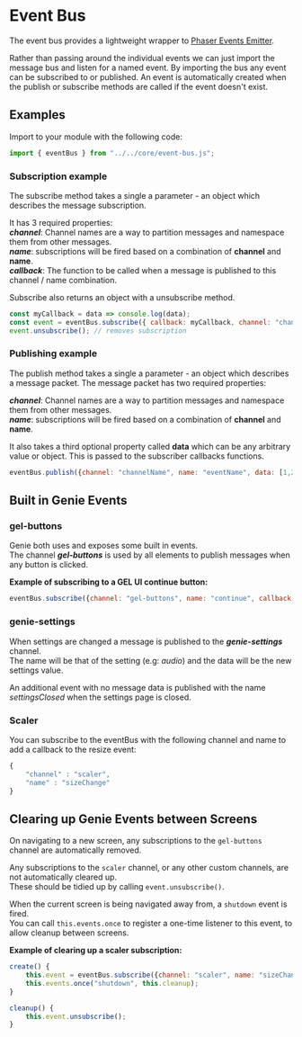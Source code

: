# Event Bus
The event bus provides a lightweight wrapper to [Phaser Events Emitter](https://photonstorm.github.io/phaser3-docs/Phaser.Events.EventEmitter.html).

Rather than passing around the individual events we can just import the message bus and listen for a named event.
By importing the bus any event can be subscribed to or published.
An event is automatically created when the publish or subscribe methods are called if the event doesn't exist.

## Examples

Import to your module with the following code:
```javascript
import { eventBus } from "../../core/event-bus.js";
```

### Subscription example

The subscribe method takes a single a parameter - an object which describes the message subscription.

It has 3 required properties:  
***channel***: Channel names are a way to partition messages and namespace them from other messages.  
***name***: subscriptions will be fired based on a combination of **channel** and **name**.  
***callback***: The function to be called when a message is published to this channel / name combination.

Subscribe also returns an object with a unsubscribe method.

```javascript
const myCallback = data => console.log(data);
const event = eventBus.subscribe({ callback: myCallback, channel: "channelName", name: "eventName" });
event.unsubscribe(); // removes subscription
```

### Publishing example

The publish method takes a single a parameter - an object which describes a message packet.
The message packet has two required properties:

***channel***: Channel names are a way to partition messages and namespace them from other messages.  
***name***: subscriptions will be fired based on a combination of **channel** and **name**.

It also takes a third optional property called **data** which can be any arbitrary value or object.
This is passed to the subscriber callbacks functions.

```javascript
eventBus.publish({channel: "channelName", name: "eventName", data: [1,2,3] });
```

## Built in Genie Events

### gel-buttons
Genie both uses and exposes some built in events.  
The channel ***gel-buttons*** is used by all elements to publish messages when any button is clicked.

**Example of subscribing to a GEL UI continue button:**
```javascript
eventBus.subscribe({channel: "gel-buttons", name: "continue", callback: () => {/*function to call*/}})
```

### genie-settings

When settings are changed a message is published to the ***genie-settings*** channel.  
The name will be that of the setting (e.g: *audio*) and the data will be the new settings value.

An additional event with no message data is published with the name *settingsClosed* when the settings page is closed.

### Scaler
You can subscribe to the eventBus with the following channel and name to add a callback to the resize event:
```javascript
{
	"channel" : "scaler",
	"name" : "sizeChange"
}
```

## Clearing up Genie Events between Screens

On navigating to a new screen, any subscriptions to the `gel-buttons` channel are automatically removed.

Any subscriptions to the `scaler` channel, or any other custom channels, are not automatically cleared up.  
These should be tidied up by calling `event.unsubscribe()`.

When the current screen is being navigated away from, a `shutdown` event is fired.  
You can call `this.events.once` to register a one-time listener to this event, to allow cleanup between screens.

**Example of clearing up a scaler subscription:**
```javascript
create() {
	this.event = eventBus.subscribe({channel: "scaler", name: "sizeChange", callback: () => {/*function to call*/}})
	this.events.once("shutdown", this.cleanup);
}

cleanup() {
	this.event.unsubscribe();
}
```
